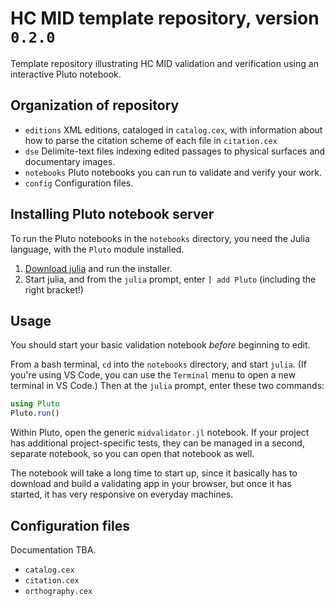 # HC MID template repository, version` 0.2.0`



Template repository illustrating HC MID validation and verification using an interactive Pluto notebook.


## Organization of repository

- `editions` XML editions, cataloged in `catalog.cex`, with information about how to parse the citation scheme of each file in `citation.cex`
- `dse` Delimite-text files indexing edited passages to physical surfaces and documentary images.
- `notebooks` Pluto notebooks you can run to validate and verify your work.
- `config` Configuration files.

## Installing Pluto notebook server

To run the Pluto notebooks in the `notebooks` directory, you need the Julia language, with the `Pluto` module installed. 

1. [Download julia](https://julialang.org/downloads/) and run the installer.
2. Start julia, and from the `julia` prompt, enter `] add Pluto` (including the right bracket!)


## Usage

You should start your basic validation notebook *before* beginning to edit.  

From a bash terminal, `cd` into the `notebooks` directory, and start `julia`. (If you're using VS Code, you can use the `Terminal` menu to open a new terminal in VS Code.) Then at the `julia` prompt, enter these two commands:

```julia
using Pluto
Pluto.run()
```

Within Pluto, open the generic `midvalidator.jl` notebook.  If your project has additional project-specific tests, they can be managed in a second, separate notebook, so you can open that notebook as well.

The notebook will take a long time to start up, since it basically has to download and build a validating app in your browser, but once it has started, it has very responsive on everyday machines.

## Configuration files

Documentation TBA.

- `catalog.cex`
- `citation.cex`
- `orthography.cex`